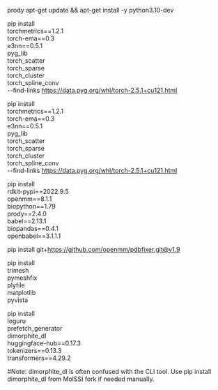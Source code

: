 prody apt-get update && apt-get install -y python3.10-dev

pip install \
  torchmetrics==1.2.1 \
  torch-ema==0.3 \
  e3nn==0.5.1 \
  pyg_lib \
  torch_scatter \
  torch_sparse \
  torch_cluster \
  torch_spline_conv \
  --find-links https://data.pyg.org/whl/torch-2.5.1+cu121.html

pip install \
  torchmetrics==1.2.1 \
  torch-ema==0.3 \
  e3nn==0.5.1 \
  pyg_lib \
  torch_scatter \
  torch_sparse \
  torch_cluster \
  torch_spline_conv \
  --find-links https://data.pyg.org/whl/torch-2.5.1+cu121.html

pip install \
  rdkit-pypi==2022.9.5 \
  openmm==8.1.1 \
  biopython==1.79 \
  prody==2.4.0 \
  babel==2.13.1 \
  biopandas==0.4.1 \
  openbabel==3.1.1.1


pip install git+https://github.com/openmm/pdbfixer.git@v1.9

pip install \
  trimesh \
  pymeshfix \
  plyfile \
  matplotlib \
  pyvista


pip install \
  loguru \
  prefetch_generator \
  dimorphite_dl \
  huggingface-hub==0.17.3 \
  tokenizers==0.13.3 \
  transformers==4.29.2

#Note: dimorphite_dl is often confused with the CLI tool. Use pip install dimorphite_dl from MolSSI fork if needed manually.
